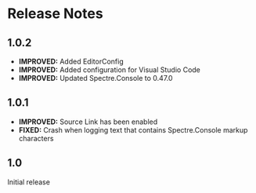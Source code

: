 Release Notes
=============

1.0.2
-----

* **IMPROVED:** Added EditorConfig
* **IMPROVED:** Added configuration for Visual Studio Code
* **IMPROVED:** Updated Spectre.Console to 0.47.0

1.0.1
-----

* **IMPROVED:** Source Link has been enabled
* **FIXED:** Crash when logging text that contains Spectre.Console markup characters

1.0
---

Initial release
